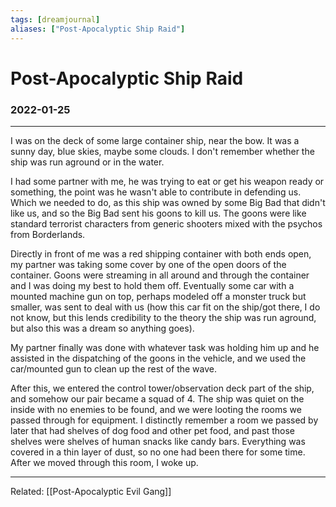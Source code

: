 ```yaml
---
tags: [dreamjournal]
aliases: ["Post-Apocalyptic Ship Raid"]
---
```


# Post-Apocalyptic Ship Raid
### 2022-01-25
---

I was on the deck of some large container ship, near the bow. It was a sunny day, blue skies, maybe some clouds. I don't remember whether the ship was run aground or in the water.

I had some partner with me, he was trying to eat or get his weapon ready or something, the point was he wasn't able to contribute in defending us. Which we needed to do, as this ship was owned by some Big Bad that didn't like us, and so the Big Bad sent his goons to kill us. The goons were like standard terrorist characters from generic shooters mixed with the psychos from Borderlands.

Directly in front of me was a red shipping container with both ends open, my partner was taking some cover by one of the open doors of the container. Goons were streaming in all around and through the container and I was doing my best to hold them off. Eventually some car with a mounted machine gun on top, perhaps modeled off a monster truck but smaller, was sent to deal with us (how this car fit on the ship/got there, I do not know, but this lends credibility to the theory the ship was run aground, but also this was a dream so anything goes).

My partner finally was done with whatever task was holding him up and he assisted in the dispatching of the goons in the vehicle, and we used the car/mounted gun to clean up the rest of the wave.

After this, we entered the control tower/observation deck part of the ship, and somehow our pair became a squad of 4. The ship was quiet on the inside with no enemies to be found, and we were looting the rooms we passed through for equipment. I distinctly remember a room we passed by later that had shelves of dog food and other pet food, and past those shelves were shelves of human snacks like candy bars. Everything was covered in a thin layer of dust, so no one had been there for some time. After we moved through this room, I woke up.

---

Related: [[Post-Apocalyptic Evil Gang]]